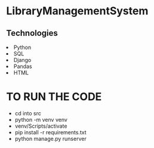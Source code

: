 # LibraryManagementSystem

## Technologies

<li>Python</li>
<li>SQL</li>
<li>Django</li>
<li>Pandas</li>
<li>HTML</li>

# TO RUN THE CODE

- cd into src
- python -m venv venv
- venv/Scripts/activate
- pip install -r requirements.txt
- python manage.py runserver

